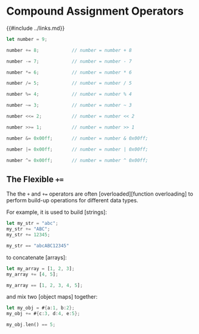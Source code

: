 Compound Assignment Operators
=============================

{{#include ../links.md}}


```rust
let number = 9;

number += 8;            // number = number + 8

number -= 7;            // number = number - 7

number *= 6;            // number = number * 6

number /= 5;            // number = number / 5

number %= 4;            // number = number % 4

number ~= 3;            // number = number ~ 3

number <<= 2;           // number = number << 2

number >>= 1;           // number = number >> 1

number &= 0x00ff;       // number = number & 0x00ff;

number |= 0x00ff;       // number = number | 0x00ff;

number ^= 0x00ff;       // number = number ^ 0x00ff;
```


The Flexible `+=`
----------------

The the `+` and `+=` operators are often [overloaded][function overloading] to perform
build-up operations for different data types.

For example, it is used to build [strings]:

```rust
let my_str = "abc";
my_str += "ABC";
my_str += 12345;

my_str == "abcABC12345"
```

to concatenate [arrays]:

```rust
let my_array = [1, 2, 3];
my_array += [4, 5];

my_array == [1, 2, 3, 4, 5];
```

and mix two [object maps] together:

```rust
let my_obj = #{a:1, b:2};
my_obj += #{c:3, d:4, e:5};

my_obj.len() == 5;
```

